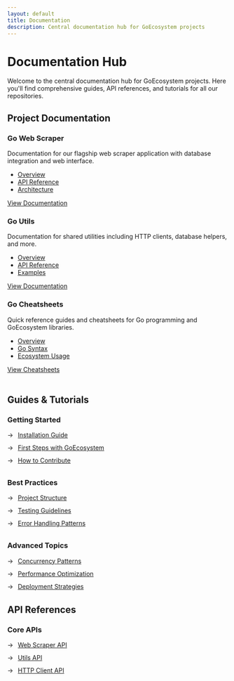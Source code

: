 ```yaml
---
layout: default
title: Documentation
description: Central documentation hub for GoEcosystem projects
---
```


# Documentation Hub

Welcome to the central documentation hub for GoEcosystem projects. Here you'll find comprehensive guides, API references, and tutorials for all our repositories.

## Project Documentation

<div class="card-grid">
  <div class="card">
    <h3>Go Web Scraper</h3>
    <p>Documentation for our flagship web scraper application with database integration and web interface.</p>
    <ul>
      <li><a href="https://goecosystem.github.io/go-web-scraper/">Overview</a></li>
      <li><a href="https://goecosystem.github.io/go-web-scraper/api/">API Reference</a></li>
      <li><a href="https://goecosystem.github.io/go-web-scraper/architecture/">Architecture</a></li>
    </ul>
    <a href="https://goecosystem.github.io/go-web-scraper/" class="btn btn-primary">View Documentation</a>
  </div>

  <div class="card">
    <h3>Go Utils</h3>
    <p>Documentation for shared utilities including HTTP clients, database helpers, and more.</p>
    <ul>
      <li><a href="https://goecosystem.github.io/go-utils/">Overview</a></li>
      <li><a href="https://goecosystem.github.io/go-utils/api/">API Reference</a></li>
      <li><a href="https://goecosystem.github.io/go-utils/examples/">Examples</a></li>
    </ul>
    <a href="https://goecosystem.github.io/go-utils/" class="btn btn-primary">View Documentation</a>
  </div>

  <div class="card">
    <h3>Go Cheatsheets</h3>
    <p>Quick reference guides and cheatsheets for Go programming and GoEcosystem libraries.</p>
    <ul>
      <li><a href="https://goecosystem.github.io/go-cheatsheets/">Overview</a></li>
      <li><a href="https://goecosystem.github.io/go-cheatsheets/syntax/">Go Syntax</a></li>
      <li><a href="https://goecosystem.github.io/go-cheatsheets/ecosystem/">Ecosystem Usage</a></li>
    </ul>
    <a href="https://goecosystem.github.io/go-cheatsheets/" class="btn btn-primary">View Cheatsheets</a>
  </div>
</div>

## Guides & Tutorials

<div class="doc-section">
  <h3>Getting Started</h3>
  <ul class="doc-list">
    <li><a href="/guides/installation/">Installation Guide</a></li>
    <li><a href="/guides/first-steps/">First Steps with GoEcosystem</a></li>
    <li><a href="/guides/contributing/">How to Contribute</a></li>
  </ul>
</div>

<div class="doc-section">
  <h3>Best Practices</h3>
  <ul class="doc-list">
    <li><a href="/guides/project-structure/">Project Structure</a></li>
    <li><a href="/guides/testing/">Testing Guidelines</a></li>
    <li><a href="/guides/error-handling/">Error Handling Patterns</a></li>
  </ul>
</div>

<div class="doc-section">
  <h3>Advanced Topics</h3>
  <ul class="doc-list">
    <li><a href="/guides/concurrency/">Concurrency Patterns</a></li>
    <li><a href="/guides/performance/">Performance Optimization</a></li>
    <li><a href="/guides/deployment/">Deployment Strategies</a></li>
  </ul>
</div>

## API References

<div class="doc-section">
  <h3>Core APIs</h3>
  <ul class="doc-list">
    <li><a href="/api-references/web-scraper/">Web Scraper API</a></li>
    <li><a href="/api-references/utils/">Utils API</a></li>
    <li><a href="/api-references/http-client/">HTTP Client API</a></li>
  </ul>
</div>

<style>
  .card-grid {
    margin-bottom: 3rem;
  }
  
  .doc-section {
    margin-bottom: 2rem;
  }
  
  .doc-list {
    list-style-type: none;
    margin-left: 0;
    padding-left: 0;
  }
  
  .doc-list li {
    position: relative;
    padding-left: 1.5rem;
    margin-bottom: 0.75rem;
  }
  
  .doc-list li::before {
    content: "→";
    position: absolute;
    left: 0;
    color: var(--primary-color);
  }
</style>
